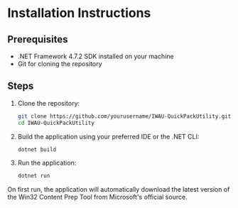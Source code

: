 # Installation Instructions

## Prerequisites

- .NET Framework 4.7.2 SDK  installed on your machine
- Git for cloning the repository

## Steps

1. Clone the repository:
    ```sh
    git clone https://github.com/yourusername/IWAU-QuickPackUtility.git
    cd IWAU-QuickPackUtility
    ```

2. Build the application using your preferred IDE or the .NET CLI:
    ```sh
    dotnet build
    ```

3. Run the application:
    ```sh
    dotnet run
    ```

On first run, the application will automatically download the latest version of the Win32 Content Prep Tool from Microsoft's official source.

